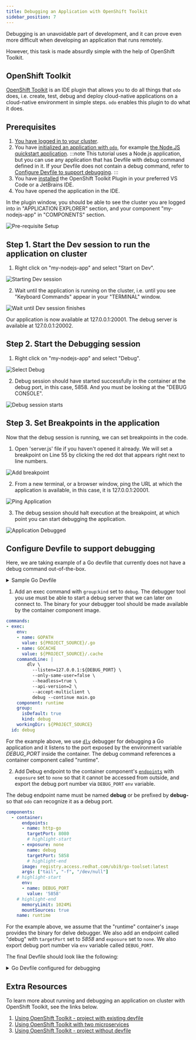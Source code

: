 ```yaml
---
title: Debugging an Application with OpenShift Toolkit
sidebar_position: 7
---
```


Debugging is an unavoidable part of development, and it can prove even more difficult when developing an application that runs remotely.

However, this task is made absurdly simple with the help of OpenShift Toolkit.

## OpenShift Toolkit
[OpenShift Toolkit](https://github.com/redhat-developer/intellij-openshift-connector) is an IDE plugin that allows you to do all things that `odo` does, i.e. create, test, debug and deploy cloud-native applications on a cloud-native environment in simple steps.
`odo` enables this plugin to do what it does.

## Prerequisites
1. [You have logged in to your cluster](../quickstart/nodejs.md#step-1-connect-to-your-cluster-and-create-a-new-namespace-or-project).
2. You have [initialized an application with `odo`](/docs/command-reference/init), for example [the Node.JS quickstart application](../quickstart/nodejs.md#step-2-initializing-your-application-odo-init).
:::note
 This tutorial uses a Node.js application, but you can use any application that has Devfile with debug command defined in it. If your Devfile does not contain a debug command, refer to [Configure Devfile to support debugging](#configure-devfile-to-support-debugging).
:::
3. You have [installed](/docs/overview/installation#ide-installation) the OpenShift Toolkit Plugin in your preferred VS Code or a JetBrains IDE.
4. You have opened the application in the IDE.

In the plugin window, you should be able to see the cluster you are logged into in "APPLICATION EXPLORER" section, and your component "my-nodejs-app" in "COMPONENTS" section.

![Pre-requisite Setup](../../assets/user-guides/advanced/Prerequisite%20Setup.png)

## Step 1. Start the Dev session to run the application on cluster

1. Right click on "my-nodejs-app" and select "Start on Dev".

![Starting Dev session](../../assets/user-guides/advanced/Start%20Dev%20Session.png)

2. Wait until the application is running on the cluster, i.e. until you see "Keyboard Commands" appear in your "TERMINAL" window.

![Wait until Dev session finishes](../../assets/user-guides/advanced/Wait%20until%20Dev%20Session%20finishes.png)

Our application is now available at 127.0.0.1:20001. The debug server is available at 127.0.0.1:20002.

## Step 2. Start the Debugging session

1. Right click on "my-nodejs-app" and select "Debug".

![Select Debug](../../assets/user-guides/advanced/Select%20Debug%20Session.png)

2. Debug session should have started successfully in the container at the debug port, in this case, 5858. And you must be looking at the "DEBUG CONSOLE".

![Debug session starts](../../assets/user-guides/advanced/Debug%20Session%20Starts.png)

## Step 3. Set Breakpoints in the application

Now that the debug session is running, we can set breakpoints in the code.

1. Open 'server.js' file if you haven't opened it already. We will set a breakpoint on Line 55 by clicking the red dot that appears right next to line numbers.

![Add breakpoint](../../assets/user-guides/advanced/Add%20Breakpoint.png)

2. From a new terminal, or a browser window, ping the URL at which the application is available, in this case, it is 127.0.0.1:20001.

![Ping Application](../../assets/user-guides/advanced/Ping%20Application.png)

3. The debug session should halt execution at the breakpoint, at which point you can start debugging the application.

![Application Debugged](../../assets/user-guides/advanced/Application%20Debugged.png)


## Configure Devfile to support debugging
Here, we are taking example of a Go devfile that currently does not have a debug command out-of-the-box.
<details>
<summary>Sample Go Devfile</summary>

```yaml
schemaVersion: 2.1.0
metadata:
  description: "Go is an open source programming language that makes it easy to build simple, reliable, and efficient software."
  displayName: Go Runtime
  icon: https://raw.githubusercontent.com/devfile-samples/devfile-stack-icons/main/golang.svg
  name: go
  projectType: Go
  provider: Red Hat
  language: Go
  tags:
    - Go
  version: 1.0.2
starterProjects:
  - name: go-starter
    description: A Go project with a simple HTTP server
    git:
      checkoutFrom:
        revision: main
      remotes:
        origin: https://github.com/devfile-samples/devfile-stack-go.git
components:
  - container:
      endpoints:
        - name: http-go
          targetPort: 8080
      image: registry.access.redhat.com/ubi9/go-toolset:latest
      args: ["tail", "-f", "/dev/null"]
      memoryLimit: 1024Mi
      mountSources: true
    name: runtime
commands:
  - exec:
      env:
        - name: GOPATH
          value: ${PROJECT_SOURCE}/.go
        - name: GOCACHE
          value: ${PROJECT_SOURCE}/.cache
      commandLine: go build main.go
      component: runtime
      group:
        isDefault: true
        kind: build
      workingDir: ${PROJECT_SOURCE}
    id: build
  - exec:
      commandLine: ./main
      component: runtime
      group:
        isDefault: true
        kind: run
      workingDir: ${PROJECT_SOURCE}
    id: run
```
</details>

1. Add an exec command with `group`:`kind` set to `debug`. The debugger tool you use must be able to start a debug server that we can later on connect to. The binary for your debugger tool should be made available by the container component image.
```yaml
commands:
- exec:
    env:
    - name: GOPATH
      value: ${PROJECT_SOURCE}/.go
    - name: GOCACHE
      value: ${PROJECT_SOURCE}/.cache
    commandLine: |
        dlv \
          --listen=127.0.0.1:${DEBUG_PORT} \
          --only-same-user=false \
          --headless=true \
          --api-version=2 \
          --accept-multiclient \
          debug --continue main.go
    component: runtime
    group:
      isDefault: true
      kind: debug
    workingDir: ${PROJECT_SOURCE}
  id: debug
```
For the example above, we use [`dlv`](https://github.com/go-delve/delve) debugger for debugging a Go application and it listens to the port exposed by the environment variable *DEBUG_PORT* inside the container. The debug command references a container component called "runtime".

2. Add Debug endpoint to the container component's [`endpoints`](https://devfile.io/docs/2.2.0/defining-endpoints) with `exposure` set to `none` so that it cannot be accessed from outside, and export the debug port number via `DEBUG_PORT` `env` variable.

The debug endpoint name must be named **debug** or be prefixed by **debug-** so that `odo` can recognize it as a debug port.

```yaml
components:
  - container:
      endpoints:
      - name: http-go
        targetPort: 8080
        # highlight-start
      - exposure: none
        name: debug
        targetPort: 5858
        # highlight-end
      image: registry.access.redhat.com/ubi9/go-toolset:latest
      args: ["tail", "-f", "/dev/null"]
    # highlight-start
      env:
      - name: DEBUG_PORT
        value: '5858'
    # highlight-end
      memoryLimit: 1024Mi
      mountSources: true
    name: runtime
```

For the example above, we assume that the "runtime" container's `image` provides the binary for delve debugger. We also add an endpoint called "debug" with `targetPort` set to *5858* and `exposure` set to `none`. We also export debug port number via `env` variable called `DEBUG_PORT`.

The final Devfile should look like the following:
<details>
<summary>Go Devfile configured for debugging</summary>

```yaml showLineNumbers
commands:
- exec:
    commandLine: go build main.go
    component: runtime
    env:
    - name: GOPATH
      value: ${PROJECT_SOURCE}/.go
    - name: GOCACHE
      value: ${PROJECT_SOURCE}/.cache
    group:
      isDefault: true
      kind: build
    workingDir: ${PROJECT_SOURCE}
  id: build
- exec:
    commandLine: ./main
    component: runtime
    group:
      isDefault: true
      kind: run
    workingDir: ${PROJECT_SOURCE}
  id: run
# highlight-start
- exec:
    env:
    - name: GOPATH
      value: ${PROJECT_SOURCE}/.go
    - name: GOCACHE
      value: ${PROJECT_SOURCE}/.cache
    commandLine: |
        dlv \
          --listen=127.0.0.1:${DEBUG_PORT} \
          --only-same-user=false \
          --headless=true \
          --api-version=2 \
          --accept-multiclient \
          debug --continue main.go
    component: runtime
    group:
      isDefault: true
      kind: debug
    workingDir: ${PROJECT_SOURCE}
  id: debug
# highlight-end
components:
- container:
    args:
    - tail
    - -f
    - /dev/null
    endpoints:
    - name: http-go
      targetPort: 8080
# highlight-start
    - name: debug
      exposure: none
      targetPort: 5858
    env:
    - name: DEBUG_PORT
      value: '5858'
# highlight-end
    image: registry.access.redhat.com/ubi9/go-toolset:latest
    memoryLimit: 1024Mi
    mountSources: true
  name: runtime
metadata:
  description: Go is an open source programming language that makes it easy to build
    simple, reliable, and efficient software.
  displayName: Go Runtime
  icon: https://raw.githubusercontent.com/devfile-samples/devfile-stack-icons/main/golang.svg
  language: Go
  name: my-go-app
  projectType: Go
  provider: Red Hat
  tags:
  - Go
  version: 1.0.2
schemaVersion: 2.1.0
starterProjects:
- description: A Go project with a simple HTTP server
  git:
    checkoutFrom:
      revision: main
    remotes:
      origin: https://github.com/devfile-samples/devfile-stack-go.git
  name: go-starter
```
</details>

## Extra Resources
To learn more about running and debugging an application on cluster with OpenShift Toolkit, see the links below.
1. [Using OpenShift Toolkit - project with existing devfile](https://www.youtube.com/watch?v=2jfV0QqG8Sg)
2. [Using OpenShift Toolkit with two microservices](https://www.youtube.com/watch?v=8SpV6UZ23_c)
3. [Using OpenShift Toolkit - project without devfile](https://www.youtube.com/watch?v=sqqznqoWNSg)
